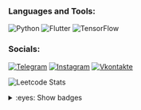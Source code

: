 ### Languages and Tools:
![Python](https://img.shields.io/badge/python-3670A0?style=for-the-badge&logo=python&logoColor=ffdd54)
![Flutter](https://img.shields.io/badge/-Flutter-090909?style=for-the-badge&logo=flutter&logoColor=47C5FB)
![TensorFlow](https://img.shields.io/badge/-TensorFlow-090909?style=for-the-badge&logo=tensorflow&logoColor=F88C00)

### Socials:
[![Telegram](https://img.shields.io/badge/-Telegram-090909?style=for-the-badge&logo=telegram&logoColor=27A0D9)](https://t.me/future_username)
[![Instagram](https://img.shields.io/badge/-Instagram-090909?style=for-the-badge&logo=instagram&logoColor=B4068E)](https://www.instagram.com/future.username)
[![Vkontakte](https://img.shields.io/badge/-Vkontakte-090909?style=for-the-badge&logo=Vk&logoColor=4F7DB3)](https://vk.com/dev.paul)


![Leetcode Stats](https://leetcard.jacoblin.cool/future-username?theme=dark&font=Anybody&ext=heatmap)


<details>

<summary>:eyes: Show badges</summary>
![Leetcode Stats](https://leetcard.jacoblin.cool/lapor?ext=heatmap)
![Leetcode Stats](https://leetcard.jacoblin.cool/future-username?theme=dark&font=Anybody&ext=heatmap)
<!-- <img src="https://leetcard.jacoblin.cool/future-username?theme=dark&font=Anybody&ext=heatmap"> -->

<img src="https://github-readme-stats.vercel.app/api?username=future-username&show_icons=true&theme=dark">

</details>
